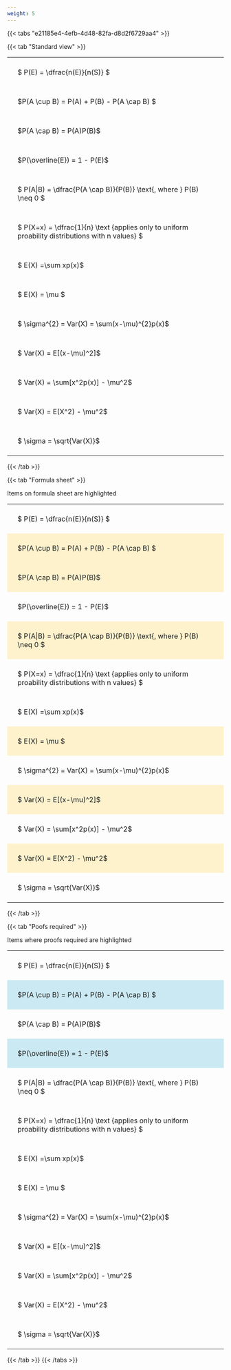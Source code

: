 ```yaml
---
weight: 5
---
```


{{< tabs "e21185e4-4efb-4d48-82fa-d8d2f6729aa4" >}}

{{< tab "Standard view" >}}

<style type="text/css">
#T_22916 th.col_heading {
  text-align: left;
  font-size: 1em;
}
#T_22916 td {
  text-align: left;
  font-size: 1em;
  padding: 1.5em;
}
</style>
<table id="T_22916">
  <thead>
  </thead>
  <tbody>
    <tr>
      <td id="T_22916_row0_col0" class="data row0 col0" >$ P(E) = \dfrac{n(E)}{n(S)} $</td>
    </tr>
    <tr>
      <td id="T_22916_row1_col0" class="data row1 col0" >$P(A \cup B) = P(A) + P(B) - P(A \cap B) $</td>
    </tr>
    <tr>
      <td id="T_22916_row2_col0" class="data row2 col0" >$P(A \cap B)  = P(A)P(B)$</td>
    </tr>
    <tr>
      <td id="T_22916_row3_col0" class="data row3 col0" >$P(\overline{E}) = 1 - P(E)$</td>
    </tr>
    <tr>
      <td id="T_22916_row4_col0" class="data row4 col0" >$ P(A|B) = \dfrac{P(A \cap B)}{P(B)} \text{, where } P(B) \neq 0 $</td>
    </tr>
    <tr>
      <td id="T_22916_row5_col0" class="data row5 col0" >$ P(X=x) =  \dfrac{1}{n} 
\text {applies only to uniform proability distributions with n values} $</td>
    </tr>
    <tr>
      <td id="T_22916_row6_col0" class="data row6 col0" >$ E(X) =\sum xp(x)$</td>
    </tr>
    <tr>
      <td id="T_22916_row7_col0" class="data row7 col0" >$ E(X) = \mu $</td>
    </tr>
    <tr>
      <td id="T_22916_row8_col0" class="data row8 col0" >$ \sigma^{2} = Var(X) = \sum(x-\mu)^{2}p(x)$</td>
    </tr>
    <tr>
      <td id="T_22916_row9_col0" class="data row9 col0" >$ Var(X) = E[(x-\mu)^2]$</td>
    </tr>
    <tr>
      <td id="T_22916_row10_col0" class="data row10 col0" >$ Var(X) = \sum[x^2p(x)] - \mu^2$</td>
    </tr>
    <tr>
      <td id="T_22916_row11_col0" class="data row11 col0" >$ Var(X) = E(X^2) - \mu^2$</td>
    </tr>
    <tr>
      <td id="T_22916_row12_col0" class="data row12 col0" >$ \sigma = \sqrt{Var(X)}$</td>
    </tr>
  </tbody>
</table>
{{< /tab >}}

{{< tab "Formula sheet" >}}

Items on formula sheet are highlighted 
<br>
<style type="text/css">
#T_3ddaf th.col_heading {
  text-align: left;
  font-size: 1em;
}
#T_3ddaf td {
  text-align: left;
  font-size: 1em;
  padding: 1.5em;
}
#T_3ddaf_row0_col0, #T_3ddaf_row3_col0, #T_3ddaf_row5_col0, #T_3ddaf_row6_col0, #T_3ddaf_row8_col0, #T_3ddaf_row10_col0, #T_3ddaf_row12_col0 {
  background-color: rgba(0,0,0,0);
}
#T_3ddaf_row1_col0, #T_3ddaf_row2_col0, #T_3ddaf_row4_col0, #T_3ddaf_row7_col0, #T_3ddaf_row9_col0, #T_3ddaf_row11_col0 {
  background-color: rgba(255,194,10, 0.2);
}
</style>
<table id="T_3ddaf">
  <thead>
  </thead>
  <tbody>
    <tr>
      <td id="T_3ddaf_row0_col0" class="data row0 col0" >$ P(E) = \dfrac{n(E)}{n(S)} $</td>
    </tr>
    <tr>
      <td id="T_3ddaf_row1_col0" class="data row1 col0" >$P(A \cup B) = P(A) + P(B) - P(A \cap B) $</td>
    </tr>
    <tr>
      <td id="T_3ddaf_row2_col0" class="data row2 col0" >$P(A \cap B)  = P(A)P(B)$</td>
    </tr>
    <tr>
      <td id="T_3ddaf_row3_col0" class="data row3 col0" >$P(\overline{E}) = 1 - P(E)$</td>
    </tr>
    <tr>
      <td id="T_3ddaf_row4_col0" class="data row4 col0" >$ P(A|B) = \dfrac{P(A \cap B)}{P(B)} \text{, where } P(B) \neq 0 $</td>
    </tr>
    <tr>
      <td id="T_3ddaf_row5_col0" class="data row5 col0" >$ P(X=x) =  \dfrac{1}{n} 
\text {applies only to uniform proability distributions with n values} $</td>
    </tr>
    <tr>
      <td id="T_3ddaf_row6_col0" class="data row6 col0" >$ E(X) =\sum xp(x)$</td>
    </tr>
    <tr>
      <td id="T_3ddaf_row7_col0" class="data row7 col0" >$ E(X) = \mu $</td>
    </tr>
    <tr>
      <td id="T_3ddaf_row8_col0" class="data row8 col0" >$ \sigma^{2} = Var(X) = \sum(x-\mu)^{2}p(x)$</td>
    </tr>
    <tr>
      <td id="T_3ddaf_row9_col0" class="data row9 col0" >$ Var(X) = E[(x-\mu)^2]$</td>
    </tr>
    <tr>
      <td id="T_3ddaf_row10_col0" class="data row10 col0" >$ Var(X) = \sum[x^2p(x)] - \mu^2$</td>
    </tr>
    <tr>
      <td id="T_3ddaf_row11_col0" class="data row11 col0" >$ Var(X) = E(X^2) - \mu^2$</td>
    </tr>
    <tr>
      <td id="T_3ddaf_row12_col0" class="data row12 col0" >$ \sigma = \sqrt{Var(X)}$</td>
    </tr>
  </tbody>
</table>
{{< /tab >}}

{{< tab "Poofs required" >}}

Items where proofs required are highlighted 
<br>
<style type="text/css">
#T_bd94b th.col_heading {
  text-align: left;
  font-size: 1em;
}
#T_bd94b td {
  text-align: left;
  font-size: 1em;
  padding: 1.5em;
}
#T_bd94b_row0_col0, #T_bd94b_row2_col0, #T_bd94b_row4_col0, #T_bd94b_row5_col0, #T_bd94b_row6_col0, #T_bd94b_row7_col0, #T_bd94b_row8_col0, #T_bd94b_row9_col0, #T_bd94b_row10_col0, #T_bd94b_row11_col0, #T_bd94b_row12_col0 {
  background-color: rgba(0,0,0,0);
}
#T_bd94b_row1_col0, #T_bd94b_row3_col0 {
  background-color: rgba(0,150,200, 0.2);
}
</style>
<table id="T_bd94b">
  <thead>
  </thead>
  <tbody>
    <tr>
      <td id="T_bd94b_row0_col0" class="data row0 col0" >$ P(E) = \dfrac{n(E)}{n(S)} $</td>
    </tr>
    <tr>
      <td id="T_bd94b_row1_col0" class="data row1 col0" >$P(A \cup B) = P(A) + P(B) - P(A \cap B) $</td>
    </tr>
    <tr>
      <td id="T_bd94b_row2_col0" class="data row2 col0" >$P(A \cap B)  = P(A)P(B)$</td>
    </tr>
    <tr>
      <td id="T_bd94b_row3_col0" class="data row3 col0" >$P(\overline{E}) = 1 - P(E)$</td>
    </tr>
    <tr>
      <td id="T_bd94b_row4_col0" class="data row4 col0" >$ P(A|B) = \dfrac{P(A \cap B)}{P(B)} \text{, where } P(B) \neq 0 $</td>
    </tr>
    <tr>
      <td id="T_bd94b_row5_col0" class="data row5 col0" >$ P(X=x) =  \dfrac{1}{n} 
\text {applies only to uniform proability distributions with n values} $</td>
    </tr>
    <tr>
      <td id="T_bd94b_row6_col0" class="data row6 col0" >$ E(X) =\sum xp(x)$</td>
    </tr>
    <tr>
      <td id="T_bd94b_row7_col0" class="data row7 col0" >$ E(X) = \mu $</td>
    </tr>
    <tr>
      <td id="T_bd94b_row8_col0" class="data row8 col0" >$ \sigma^{2} = Var(X) = \sum(x-\mu)^{2}p(x)$</td>
    </tr>
    <tr>
      <td id="T_bd94b_row9_col0" class="data row9 col0" >$ Var(X) = E[(x-\mu)^2]$</td>
    </tr>
    <tr>
      <td id="T_bd94b_row10_col0" class="data row10 col0" >$ Var(X) = \sum[x^2p(x)] - \mu^2$</td>
    </tr>
    <tr>
      <td id="T_bd94b_row11_col0" class="data row11 col0" >$ Var(X) = E(X^2) - \mu^2$</td>
    </tr>
    <tr>
      <td id="T_bd94b_row12_col0" class="data row12 col0" >$ \sigma = \sqrt{Var(X)}$</td>
    </tr>
  </tbody>
</table>
{{< /tab >}}
{{< /tabs >}}